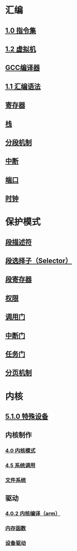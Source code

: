 # 汇编
## [1.0 指令集](汇编/1.0%20指令集.md)
## [1.2 虚拟机](汇编/1.2%20虚拟机.md)
## [GCC编译器](汇编/GCC编译器.md)
## [1.1 汇编语法](汇编/1.1%20汇编语法.md)
## [寄存器](汇编/寄存器.md)
## [栈](汇编/栈.md)
## [分段机制](汇编/分段机制.md)
## [中断](汇编/中断.md)
## [端口](汇编/端口.md)
## [时钟](汇编/时钟.md)

# 保护模式
## [段描述符](保护模式/段描述符.md)
## [段选择子（Selector）](保护模式/段选择子（Selector）.md)
## [段寄存器](保护模式/段寄存器.md)
## [权限](保护模式/权限.md)
## [调用门](保护模式/调用门.md)
## [中断门](保护模式/中断门.md)
## [任务门](保护模式/任务门.md)
## [分页机制](保护模式/分页机制.md)

# 内核
## [5.1.0 特殊设备](../Linux%20kernel/5.1.0%20特殊设备.md)

## 内核制作
### [4.0 内核模式](../Linux%20kernel/4.0%20内核模式.md)
### [4.5 系统调用](../Linux%20kernel/4.5%20系统调用.md)
### [文件系统](../Linux%20kernel/内核/文件系统.md)

## 驱动
### [4.0.2 内核编译（arm）](../Linux%20kernel/4.0.2%20内核编译（arm）.md)
### [内存函数](../Linux%20kernel/内核/内存函数.md)
### [设备驱动](../Linux%20kernel/内核/设备驱动.md)





